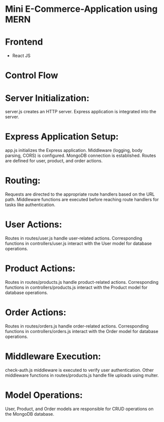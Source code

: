 # Mini E-Commerce-Application using MERN 

# Frontend
- React JS 

# Control Flow
# Server Initialization:
server.js creates an HTTP server.
Express application is integrated into the server.

# Express Application Setup:
app.js initializes the Express application.
Middleware (logging, body parsing, CORS) is configured.
MongoDB connection is established.
Routes are defined for user, product, and order actions.

# Routing:
Requests are directed to the appropriate route handlers based on the URL path.
Middleware functions are executed before reaching route handlers for tasks like authentication.

# User Actions:
Routes in routes/user.js handle user-related actions.
Corresponding functions in controllers/user.js interact with the User model for database operations.

# Product Actions:
Routes in routes/products.js handle product-related actions.
Corresponding functions in controllers/products.js interact with the Product model for database operations.

# Order Actions:
Routes in routes/orders.js handle order-related actions.
Corresponding functions in controllers/orders.js interact with the Order model for database operations.

# Middleware Execution:
check-auth.js middleware is executed to verify user authentication.
Other middleware functions in routes/products.js handle file uploads using multer.

# Model Operations:
User, Product, and Order models are responsible for CRUD operations on the MongoDB database.
